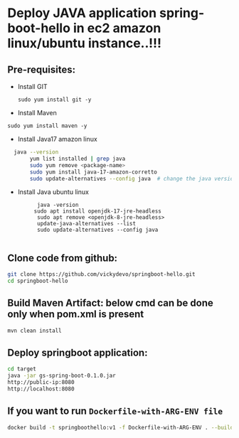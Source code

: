 # Deploy JAVA application spring-boot-hello in ec2 amazon linux/ubuntu instance..!!!

## Pre-requisites:


- Install GIT
  ```
  sudo yum install git -y
  ```
- Install Maven
```
sudo yum install maven -y
```

- Install Java17 amazon linux 
 ```bash
   java --version
        yum list installed | grep java
        sudo yum remove <package-name>
        sudo yum install java-17-amazon-corretto
        sudo update-alternatives --config java  # change the java version
```
- Install Java ubuntu linux
  ```
        java -version
       sudo apt install openjdk-17-jre-headless
        sudo apt remove <openjdk-8-jre-headless>
        update-java-alternatives --list
        sudo update-alternatives --config java


## Clone code from github:

```bash
git clone https://github.com/vickydevo/springboot-hello.git
cd springboot-hello

```

## Build Maven Artifact:  below cmd can be done only when pom.xml is present

```bash
mvn clean install
```

## Deploy springboot application:

```bash
cd target
java -jar gs-spring-boot-0.1.0.jar
http://public-ip:8080
http://localhost:8080
```

## If you want to run ```Dockerfile-with-ARG-ENV file```

```bash
docker build -t springboothello:v1 -f Dockerfile-with-ARG-ENV . --build-arg version=0.1.0
```
